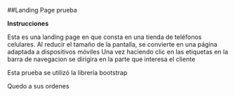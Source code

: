 ##Landing Page prueba

**Instrucciones**

Esta es una landing page en que consta en una tienda de teléfonos celulares.
Al reducir el tamaño de la pantalla, se convierte en una página adaptada a dispositivos móviles
Una vez haciendo clic en las etiquetas en la barra de navegacion se dirigira en la parte que interesa el cliente

Esta prueba se utilizó la librería bootstrap

Quedo a sus ordenes

